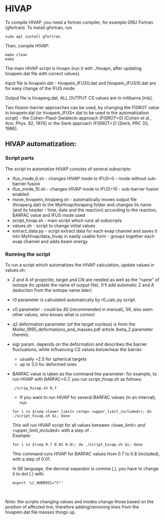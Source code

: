 # HIVAP

To compile HIVAP, you need a fortran compiler, for example GNU Fortran (gfortran). To install gfortran, run
~~~
sudo apt install gfortran
~~~

Then, compile HIVAP:
~~~
make clean
make
~~~

The main HIVAP script is hivapn (run it with ./hivapn, after updating hivapein.dat file with correct values).
<br/>

Input file is hivapein.dat - hivapein_IFUS0.dat and hivapein_IFUS10.dat are for easy change of the IFUS mode <br/>

Output file is hivaperg.dat, ALL OUTPUT CS values are in milibarns [mb].<br>

Two fission-barrier approaches can be used, by changing the FISROT value in hivapein.dat (or hivapein_IFUS*.dat to be used in the automatization script) - the Cohen-Plasil-Swiatecki approach (FISROT=0) [Cohen et al., Ann. Phys. 82, 1974] or the Sierk approach (FISROT=2) [Sierk, PRC 33, 1986]. 

## HIVAP automatization:

### Script parts
The script to automatize HIVAP consists of several subscripts:
 - ifus_mode_0.sh - changes HIVAP mode to IFUS=0 - mode without sub-barrier fusion
 - ifus_mode_10.sh - changes HIVAP mode to IFUS=10 - sub-barrier fusion enabled
 - move_hivapein_hivaperg.sh - automatically moves output file (hivaperg.dat) to the MyHivap/hivaperg folder
    and changes its name (and its header - time, date and the reaction) according to the reaction, BARFAC value and IFUS mode used
 - script_hivap.sh - main script which runs all subscripts
 - values.sh - script to change initial values
 - extract_data.py - script extract data for each evap channel and saves it into MyHivap/data_hivap in easily usable form - groups together each evap channel and adds beam energy

### Running the script
To run a script which automatizes the HIVAP calculation, update values in values.sh:
 - Z and A of projectile, target and CN are needed as well as the "name" of isotope (to update the name of output file). (I'll add automatic Z and A deduction from the isotope name later)
 - r0 parameter is calculated automatically by r0_calc.py script. 
 - v0 parameter - could be 40 (recommended in manual), 59, also seen other values, who knows what is correct
 - q2 deformation parameter (of the target nucleus) is from the Moller_1995_deformations_and_masses.pdf article (beta_2 parameter therein). 
 - sigr param. depends on the deformation and describes the barrier fluctuations, while influencing CS values below/near the barrier:
    - usually ~2.5 for spherical targets 
    - up to 3.5 for deformed ones
 - BARFAC value is taken as the command line parameter:
	for example, to run HIVAP with BARFAC=0.7, you run script_hivap.sh as follows:
    ~~~
    ./scrip_hivap.sh 0.7
    ~~~
    
     - If you want to run HIVAP for several BARFAC values (in an interval), run
    ~~~
    for i in $(seq <lower_limit> <step> <upper_limit_included>); do ./script_hivap.sh $i; done
    ~~~
    
    This will run HIVAP script for all values between <lowe_limit> and <upper_limit_included> with a step of <step>. 
    <br>
    <em>Example:</em>
    ~~~
    for i in $(seq 0.7 0.01 0.8); do ./script_hivap.sh $i; done
    ~~~
    This command runs HIVAP for BARFAC values from 0.7 to 0.8 (included), with a step of 0.01.
    
    In SK language, the decimal separator is comma (,), you have to change it to dot (.) with:
    ~~~
    export 'LC_NUMERIC="C"' 
    ~~~

<br>

<em>Note:</em> the scripts changing values and modes change those based on the position of affected line, 
therefore adding/removing lines from the hivapein.dat file messes things up.

